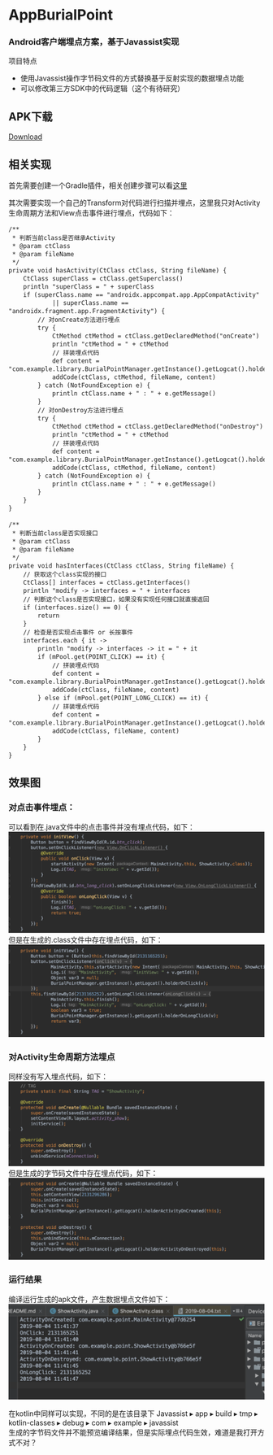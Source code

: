 # AppBurialPoint

### Android客户端埋点方案，基于Javassist实现

项目特点
* 使用Javassist操作字节码文件的方式替换基于反射实现的数据埋点功能
* 可以修改第三方SDK中的代码逻辑（这个有待研究）

## APK下载
[Download](https://github.com/YangJ0720/AppBurialPoint/blob/master/apk/app-debug.apk)

## 相关实现
首先需要创建一个Gradle插件，相关创建步骤可以看[这里](https://github.com/YangJ0720/AppBurialPoint/blob/master/doc/创建Gradle插件.txt)

其次需要实现一个自己的Transform对代码进行扫描并埋点，这里我只对Activity生命周期方法和View点击事件进行埋点，代码如下：
```
/**
 * 判断当前class是否继承Activity
 * @param ctClass
 * @param fileName
 */
private void hasActivity(CtClass ctClass, String fileName) {
    CtClass superClass = ctClass.getSuperclass()
    println "superClass = " + superClass
    if (superClass.name == "androidx.appcompat.app.AppCompatActivity"
            || superClass.name == "androidx.fragment.app.FragmentActivity") {
        // 对onCreate方法进行埋点
        try {
            CtMethod ctMethod = ctClass.getDeclaredMethod("onCreate")
            println "ctMethod = " + ctMethod
            // 拼装埋点代码
            def content = "com.example.library.BurialPointManager.getInstance().getLogcat().holderActivityOnCreated(this);"
            addCode(ctClass, ctMethod, fileName, content)
        } catch (NotFoundException e) {
            println ctClass.name + " : " + e.getMessage()
        }
        // 对onDestroy方法进行埋点
        try {
            CtMethod ctMethod = ctClass.getDeclaredMethod("onDestroy")
            println "ctMethod = " + ctMethod
            // 拼装埋点代码
            def content = "com.example.library.BurialPointManager.getInstance().getLogcat().holderActivityOnDestroyed(this);"
            addCode(ctClass, ctMethod, fileName, content)
        } catch (NotFoundException e) {
            println ctClass.name + " : " + e.getMessage()
        }
    }
}

/**
 * 判断当前class是否实现接口
 * @param ctClass
 * @param fileName
 */
private void hasInterfaces(CtClass ctClass, String fileName) {
    // 获取这个class实现的接口
    CtClass[] interfaces = ctClass.getInterfaces()
    println "modify -> interfaces = " + interfaces
    // 判断这个class是否实现接口，如果没有实现任何接口就直接返回
    if (interfaces.size() == 0) {
        return
    }
    // 检查是否实现点击事件 or 长按事件
    interfaces.each { it ->
        println "modify -> interfaces -> it = " + it
        if (mPool.get(POINT_CLICK) == it) {
            // 拼装埋点代码
            def content = "com.example.library.BurialPointManager.getInstance().getLogcat().holderOnClick(v);"
            addCode(ctClass, fileName, content)
        } else if (mPool.get(POINT_LONG_CLICK) == it) {
            // 拼装埋点代码
            def content = "com.example.library.BurialPointManager.getInstance().getLogcat().holderOnLongClick(v);"
            addCode(ctClass, fileName, content)
        }
    }
}
```

## 效果图

### 对点击事件埋点：
可以看到在.java文件中的点击事件并没有埋点代码，如下：
![image](https://github.com/YangJ0720/AppBurialPoint/blob/master/jpg/1.png)
但是在生成的.class文件中存在埋点代码，如下：
![image](https://github.com/YangJ0720/AppBurialPoint/blob/master/jpg/2.png)

### 对Activity生命周期方法埋点
同样没有写入埋点代码，如下：
![image](https://github.com/YangJ0720/AppBurialPoint/blob/master/jpg/3.png)
但是生成的字节码文件中存在埋点代码，如下：
![image](https://github.com/YangJ0720/AppBurialPoint/blob/master/jpg/4.png)

### 运行结果
编译运行生成的apk文件，产生数据埋点文件如下：
![image](https://github.com/YangJ0720/AppBurialPoint/blob/master/jpg/5.png)


在kotlin中同样可以实现，不同的是在该目录下
⁨Javassist⁩ ▸ ⁨app⁩ ▸ ⁨build⁩ ▸ ⁨tmp⁩ ▸ ⁨kotlin-classes⁩ ▸ ⁨debug⁩ ▸ ⁨com⁩ ▸ ⁨example⁩ ▸ ⁨javassist⁩  
生成的字节码文件并不能预览编译结果，但是实际埋点代码生效，难道是我打开方式不对？

